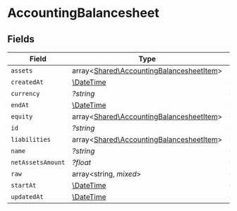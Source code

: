 # AccountingBalancesheet


## Fields

| Field                                                                                         | Type                                                                                          | Required                                                                                      | Description                                                                                   |
| --------------------------------------------------------------------------------------------- | --------------------------------------------------------------------------------------------- | --------------------------------------------------------------------------------------------- | --------------------------------------------------------------------------------------------- |
| `assets`                                                                                      | array<[Shared\AccountingBalancesheetItem](../../Models/Shared/AccountingBalancesheetItem.md)> | :heavy_minus_sign:                                                                            | N/A                                                                                           |
| `createdAt`                                                                                   | [\DateTime](https://www.php.net/manual/en/class.datetime.php)                                 | :heavy_minus_sign:                                                                            | N/A                                                                                           |
| `currency`                                                                                    | *?string*                                                                                     | :heavy_minus_sign:                                                                            | N/A                                                                                           |
| `endAt`                                                                                       | [\DateTime](https://www.php.net/manual/en/class.datetime.php)                                 | :heavy_minus_sign:                                                                            | N/A                                                                                           |
| `equity`                                                                                      | array<[Shared\AccountingBalancesheetItem](../../Models/Shared/AccountingBalancesheetItem.md)> | :heavy_minus_sign:                                                                            | N/A                                                                                           |
| `id`                                                                                          | *?string*                                                                                     | :heavy_minus_sign:                                                                            | N/A                                                                                           |
| `liabilities`                                                                                 | array<[Shared\AccountingBalancesheetItem](../../Models/Shared/AccountingBalancesheetItem.md)> | :heavy_minus_sign:                                                                            | N/A                                                                                           |
| `name`                                                                                        | *?string*                                                                                     | :heavy_minus_sign:                                                                            | N/A                                                                                           |
| `netAssetsAmount`                                                                             | *?float*                                                                                      | :heavy_minus_sign:                                                                            | N/A                                                                                           |
| `raw`                                                                                         | array<string, *mixed*>                                                                        | :heavy_minus_sign:                                                                            | N/A                                                                                           |
| `startAt`                                                                                     | [\DateTime](https://www.php.net/manual/en/class.datetime.php)                                 | :heavy_minus_sign:                                                                            | N/A                                                                                           |
| `updatedAt`                                                                                   | [\DateTime](https://www.php.net/manual/en/class.datetime.php)                                 | :heavy_minus_sign:                                                                            | N/A                                                                                           |